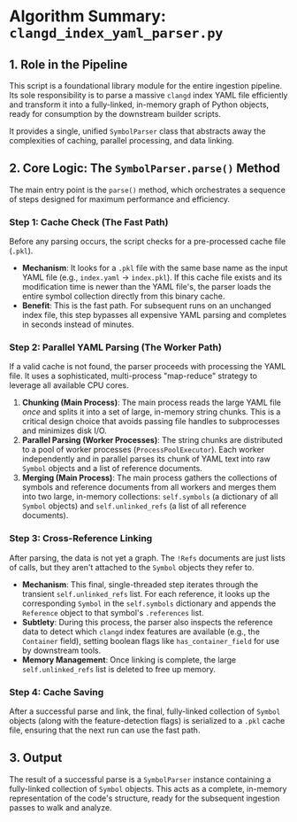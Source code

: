 # Algorithm Summary: `clangd_index_yaml_parser.py`

## 1. Role in the Pipeline

This script is a foundational library module for the entire ingestion pipeline. Its sole responsibility is to parse a massive `clangd` index YAML file efficiently and transform it into a fully-linked, in-memory graph of Python objects, ready for consumption by the downstream builder scripts.

It provides a single, unified `SymbolParser` class that abstracts away the complexities of caching, parallel processing, and data linking.

## 2. Core Logic: The `SymbolParser.parse()` Method

The main entry point is the `parse()` method, which orchestrates a sequence of steps designed for maximum performance and efficiency.

### Step 1: Cache Check (The Fast Path)

Before any parsing occurs, the script checks for a pre-processed cache file (`.pkl`).

*   **Mechanism**: It looks for a `.pkl` file with the same base name as the input YAML file (e.g., `index.yaml` -> `index.pkl`). If this cache file exists and its modification time is newer than the YAML file's, the parser loads the entire symbol collection directly from this binary cache.
*   **Benefit**: This is the fast path. For subsequent runs on an unchanged index file, this step bypasses all expensive YAML parsing and completes in seconds instead of minutes.

### Step 2: Parallel YAML Parsing (The Worker Path)

If a valid cache is not found, the parser proceeds with processing the YAML file. It uses a sophisticated, multi-process "map-reduce" strategy to leverage all available CPU cores.

1.  **Chunking (Main Process)**: The main process reads the large YAML file *once* and splits it into a set of large, in-memory string chunks. This is a critical design choice that avoids passing file handles to subprocesses and minimizes disk I/O.
2.  **Parallel Parsing (Worker Processes)**: The string chunks are distributed to a pool of worker processes (`ProcessPoolExecutor`). Each worker independently and in parallel parses its chunk of YAML text into raw `Symbol` objects and a list of reference documents.
3.  **Merging (Main Process)**: The main process gathers the collections of symbols and reference documents from all workers and merges them into two large, in-memory collections: `self.symbols` (a dictionary of all `Symbol` objects) and `self.unlinked_refs` (a list of all reference documents).

### Step 3: Cross-Reference Linking

After parsing, the data is not yet a graph. The `!Refs` documents are just lists of calls, but they aren't attached to the `Symbol` objects they refer to.

*   **Mechanism**: This final, single-threaded step iterates through the transient `self.unlinked_refs` list. For each reference, it looks up the corresponding `Symbol` in the `self.symbols` dictionary and appends the `Reference` object to that symbol's `.references` list.
*   **Subtlety**: During this process, the parser also inspects the reference data to detect which `clangd` index features are available (e.g., the `Container` field), setting boolean flags like `has_container_field` for use by downstream tools.
*   **Memory Management**: Once linking is complete, the large `self.unlinked_refs` list is deleted to free up memory.

### Step 4: Cache Saving

After a successful parse and link, the final, fully-linked collection of `Symbol` objects (along with the feature-detection flags) is serialized to a `.pkl` cache file, ensuring that the next run can use the fast path.

## 3. Output

The result of a successful parse is a `SymbolParser` instance containing a fully-linked collection of `Symbol` objects. This acts as a complete, in-memory representation of the code's structure, ready for the subsequent ingestion passes to walk and analyze.